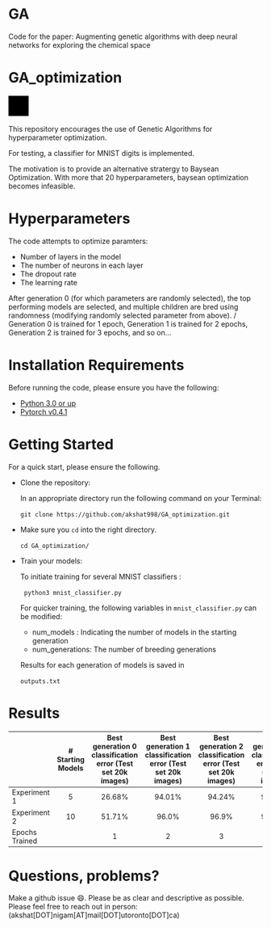 # GA
Code for the paper: Augmenting genetic algorithms with deep neural networks for exploring the chemical space


# GA_optimization

<img src="./readme_docs/mol_view.gif" lign="center" width="40" height="40" />


This repository encourages the use of Genetic Algorithms for hyperparameter optimization. 

For testing, a classifier for MNIST digits is implemented. 

The motivation is to provide an alternative stratergy to Baysean Optimization. With more that 20 hyperparameters, baysean optimization becomes infeasible. 

# Hyperparameters

The code attempts to optimize paramters:

- Number of layers in the model
- The number of neurons in each layer
- The dropout rate
- The learning rate 

After generation 0 (for which parameters are randomly selected), the top performing models are selected, and multiple children are bred using randomness (modifying randomly selected parameter from above). /
Generation 0 is trained for 1 epoch, Generation 1 is trained for 2 epochs, Generation 2 is trained for 3 epochs, and so on...


# Installation Requirements

Before running the code, please ensure you have the following:

- [Python 3.0 or up](https://www.python.org/download/releases/3.0/)
- [Pytorch v0.4.1](https://pytorch.org/)

# Getting Started

For a quick start, please ensure the following.

- Clone the repository:

  In an appropriate directory run the following command on your Terminal:

  `git clone https://github.com/akshat998/GA_optimization.git`

- Make sure you `cd` into the right directory.

  `cd GA_optimization/`

- Train your models:

  To initiate training for several MNIST classifiers :

  ` python3 mnist_classifier.py`

  For quicker training, the following variables in `mnist_classifier.py` can be modified:
   - num_models     : Indicating the number of models in the starting generation
   - num_generations: The number of breeding generations

  Results for each generation of models is saved in 

   `outputs.txt`

# Results
|                | # Starting Models | Best generation 0 classification error (Test set 20k images) | Best generation 1 classification error (Test set 20k images) | Best generation 2  classification error  (Test set 20k images) | Best generation 3 classification error (Test set 20k images) |
|----------------|:-----------------:|:------------------------------------------------------------:|:------------------------------------------------------------:|:--------------------------------------------------------------:|:------------------------------------------------------------:|
| Experiment 1   |         5         |                            26.68%                            |                            94.01%                            |                             94.24%                             |                            94.32%                            |
| Experiment 2   |         10        |                            51.71%                            |                             96.0%                            |                              96.9%                             |                            96.58%                            |
| Epochs Trained |                   |                               1                              |                               2                              |                                3                               |                               4                              |
# Questions, problems?

Make a github issue 😄. Please be as clear and descriptive as possible. Please feel free to reach
out in person: (akshat[DOT]nigam[AT]mail[DOT]utoronto[DOT]ca)

